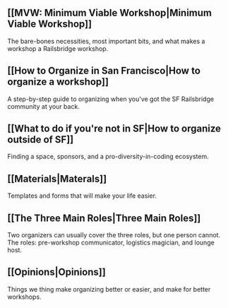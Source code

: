 ## [[MVW: Minimum Viable Workshop|Minimum Viable Workshop]]
The bare-bones necessities, most important bits, and what makes a workshop a Railsbridge workshop.
## [[How to Organize in San Francisco|How to organize a workshop]]
A step-by-step guide to organizing when you've got the SF Railsbridge community at your back.
## [[What to do if you're not in SF|How to organize outside of SF]] 
Finding a space, sponsors, and a pro-diversity-in-coding ecosystem.
## [[Materials|Materals]]
Templates and forms that will make your life easier.
## [[The Three Main Roles|Three Main Roles]]
Two organizers can usually cover the three roles, but one person cannot. The roles: pre-workshop communicator, logistics magician, and lounge host.
## [[Opinions|Opinions]]
Things we thing make organizing better or easier, and make for better workshops. 
